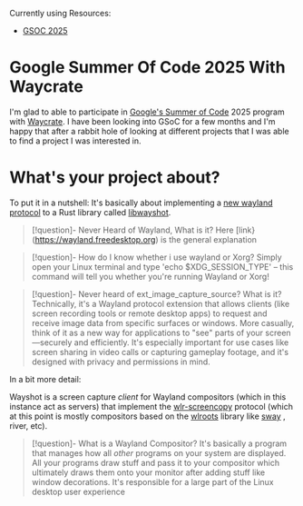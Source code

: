 
Currently using Resources:

- [GSOC 2025](GSOC/Resources)

# Google Summer Of Code 2025 With Waycrate

I'm glad to able to participate in [Google's Summer of Code](https://en.wikipedia.org/wiki/Google_Summer_of_Code) 2025 program with [Waycrate](https://waycrate.github.io/index.html). I have been looking into GSoC for a few months and I'm happy that after a rabbit hole of looking at different projects that I was able to find a project I was interested in.

# What's your project about?
To put it in a nutshell: It's basically about implementing a [new wayland protocol](https://wayland.app/protocols/ext-image-capture-source-v1#ext_image_capture_source_v1) to a Rust library called [libwayshot](https://github.com/waycrate/wayshot). 


> [!question]- Never Heard of Wayland, What is it?
> Here [link}(https://wayland.freedesktop.org) is the general explanation

> [!question]- How do I know whether i use wayland or Xorg?
> Simply open your Linux terminal and type 'echo $XDG_SESSION_TYPE' – this command will tell you whether you're running Wayland or Xorg!






> [!question]- Never heard of ext_image_capture_source? What is it?
> Technically, it's a Wayland protocol extension that allows clients (like screen recording tools or remote desktop apps) to request and receive image data from specific surfaces or windows. More casually, think of it as a new way for applications to "see" parts of your screen—securely and efficiently. It's especially important for use cases like screen sharing in video calls or capturing gameplay footage, and it's designed with privacy and permissions in mind.



In a bit more detail: 

Wayshot is a screen capture *client* for Wayland compositors (which in this instance act as servers) that implement the [wlr-screencopy](https://wayland.app/protocols/wlr-screencopy-unstable-v1)  protocol (which at this point is mostly compositors based on the [wlroots](https://github.com/swaywm/wlroots) library like [sway](https://en.wikipedia.org/wiki/Sway_(window_manager)) , river, etc).
> [!question]- What is a Wayland Compositor? 
> It's basically a program that manages how all *other* programs on your system are displayed. All your programs draw stuff and pass it to your compositor which ultimately draws them onto your monitor after adding stuff like window decorations. It's responsible for a large part of the Linux desktop user experience

